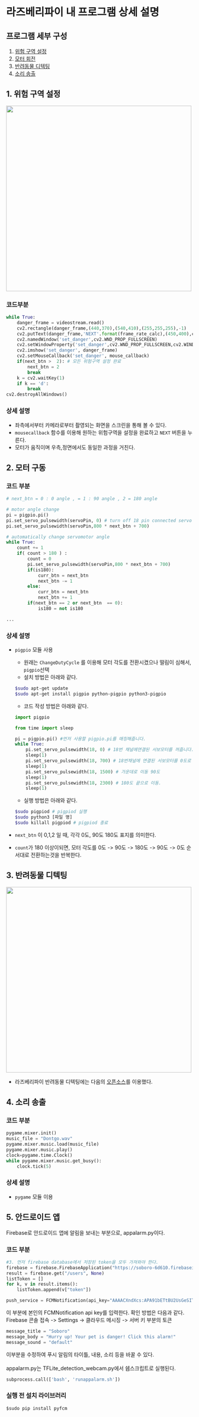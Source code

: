 # 라즈베리파이 내 프로그램 상세 설명

## 프로그램 세부 구성

1. [위험 구역 설정](https://github.com/KETI-lovelace/Pet-CCTV-Robot/tree/master/raspberrypi#1-%EC%9C%84%ED%97%98-%EA%B5%AC%EC%97%AD-%EC%84%A4%EC%A0%95)
2. [모터 회전](https://github.com/KETI-lovelace/Pet-CCTV-Robot/tree/master/raspberrypi#2-%EB%AA%A8%ED%84%B0-%EA%B5%AC%EB%8F%99)
3. [반려동물 디텍팅](https://github.com/KETI-lovelace/Pet-CCTV-Robot/tree/master/raspberrypi#3-%EB%B0%98%EB%A0%A4%EB%8F%99%EB%AC%BC-%EB%94%94%ED%85%8D%ED%8C%85)
4. [소리 송출](https://github.com/KETI-lovelace/Pet-CCTV-Robot/tree/master/raspberrypi#4-%EC%86%8C%EB%A6%AC-%EC%86%A1%EC%B6%9C)

## 1. 위험 구역 설정

<img src="./assets/danger_check.gif" width="500">

### 코드부분
```python
while True:
    danger_frame = videostream.read()
    cv2.rectangle(danger_frame,(440,370),(540,410),(255,255,255),-1)
    cv2.putText(danger_frame,'NEXT'.format(frame_rate_calc),(450,400),cv2.FONT_HERSHEY_SIMPLEX,1,(50,50,255),2,cv2.LINE_AA)
    cv2.namedWindow('set_danger',cv2.WND_PROP_FULLSCREEN)
    cv2.setWindowProperty('set_danger',cv2.WND_PROP_FULLSCREEN,cv2.WINDOW_FULLSCREEN)
    cv2.imshow('set_danger', danger_frame)
    cv2.setMouseCallback('set_danger', mouse_callback)
    if(next_btn >  2): # 모든 위험구역 설정 완료
        next_btn = 2
        break
    k = cv2.waitKey(1)
    if k == 'd':
        break
cv2.destroyAllWindows()
```

### 상세 설명
- 좌측에서부터 카메라로부터 촬영되는 화면을 스크린을 통해 볼 수 있다.
- ``mousecallback`` 함수를 이용해 원하는 위험구역을 설정을 완료하고 ``NEXT`` 버튼을 누른다.
- 모터가 움직이며 우측,정면에서도 동일한 과정을 거친다.


## 2. 모터 구동

### 코드 부분

```python
# next_btn = 0 : 0 angle , = 1 : 90 angle , 2 = 180 angle

# motor angle change
pi = pigpio.pi()
pi.set_servo_pulsewidth(servoPin, 0) # turn off 18 pin connected servo motor.
pi.set_servo_pulsewidth(servoPin,800 * next_btn + 700)

# automatically change servomotor angle
while True:
    count += 1
    if( count > 180 ) :
        count = 0
        pi.set_servo_pulsewidth(servoPin,800 * next_btn + 700)
        if(is180):
            curr_btn = next_btn
            next_btn -= 1
        else:
            curr_btn = next_btn
            next_btn += 1
        if(next_btn == 2 or next_btn  == 0):
            is180 = not is180

...

```
### 상세 설명

- ``pigpio`` 모듈 사용
    - 원래는 ``ChangeDutyCycle`` 를 이용해 모터 각도를 전환시켰으나 떨림이 심해서, ``pigpio``선택
    - 설치 방법은 아래와 같다.

    ```bash
    $sudo apt-get update
    $sudo apt-get install pigpio python-pigpio python3-pigpio
    ```
    - 코드 작성 방법은 아래와 같다.

    ```python
    import pigpio

    from time import sleep
    
    pi = pigpio.pi() #먼저 사용할 pigpio.pi를 매칭해줍니다.
    while True:
        pi.set_servo_pulsewidth(18, 0) # 18번 채널에연결된 서보모터를 꺼줍니다. 
        sleep(1)
        pi.set_servo_pulsewidth(18, 700) # 18번채널에 연결된 서보모터를 0도로 이동
        sleep(1)
        pi.set_servo_pulsewidth(18, 1500) # 가운데로 이동 90도
        sleep(1)
        pi.set_servo_pulsewidth(18, 2300) # 180도 끝으로 이동. 
        sleep(1)
    ```
    - 실행 방법은 아래와 같다.

    ```bash
    $sudo pigpiod # pigpiod 실행
    $sudo python3 [파일 명]
    $sudo killall pigpiod # pigpiod 종료
    ```
- ``next_btn`` 이 0,1,2 일 때, 각각 0도, 90도 180도 표지를 의미한다.
- ``count``가 180 이상이되면, 모터 각도를 0도 -> 90도 -> 180도 -> 90도 -> 0도 순서대로 전환하는것을 반복한다.

## 3. 반려동물 디텍팅

<img src="./assets/ai_check.gif" width="500">

- 라즈베리파이 반려동물 디텍팅에는 다음의 [오픈소스](https://github.com/EdjeElectronics/TensorFlow-Lite-Object-Detection-on-Android-and-Raspberry-Pi/blob/master/Raspberry_Pi_Guide.md)를 이용했다.

## 4. 소리 송출

### 코드 부분

```python
pygame.mixer.init()
music_file = "Dontgo.wav"
pygame.mixer.music.load(music_file)
pygame.mixer.music.play()
clock=pygame.time.Clock()
while pygame.mixer.music.get_busy():
    clock.tick(5)
```

### 상세 설명

- ``pygame`` 모듈 이용

## 5. 안드로이드 앱
Firebase로 안드로이드 앱에 알림을 보내는 부분으로, appalarm.py이다.<br>

### 코드 부분
```python
#3. 먼저 firebase database에서 저장된 token을 모두 가져와야 한다.
firebase = firebase.FirebaseApplication("https://soboro-6d610.firebaseio.com/", None)
result = firebase.get("/users", None)
listToken = []
for k, v in result.items():
    listToken.append(v["token"])
```
```python
push_service = FCMNotification(api_key="AAAACXndXcs:APA91bETtBU2UsGeSIToJYp4SFfx0VimIQthlDvZDQD5MmDAD0dCIqbl2JOevt0O0thLAJAGNb_rxkQzeuUYF51CkqO8O0Q_HVtP84TrrTnjE8nnuLJOLXHAHdsUepMfKH2szyw8YklQ")
```
이 부분에 본인의 FCMNotification api key를 입력한다. 확인 방법은 다음과 같다.<br>
Firebase 콘솔 접속 -> Settings -> 클라우드 메시징 -> 서버 키 부분의 토큰<br>
```python
message_title = "Soboro"
message_body = "Hurry up! Your pet is danger! Click this alarm!"
message_sound = "default"
```
이부분을 수정하여 푸시 알림의 타이틀, 내용, 소리 등을 바꿀 수 있다.<br>
<br>
appalarm.py는 TFLite_detection_webcam.py에서 쉡스크립트로 실행된다.<br>
```python
subprocess.call(['bash', 'runappalarm.sh'])
```
### 실행 전 설치 라이브러리
```
$sudo pip install pyfcm
```
